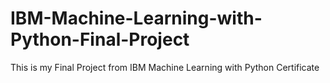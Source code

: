 # IBM-Machine-Learning-with-Python-Final-Project
This is my Final Project from IBM Machine Learning with Python Certificate
